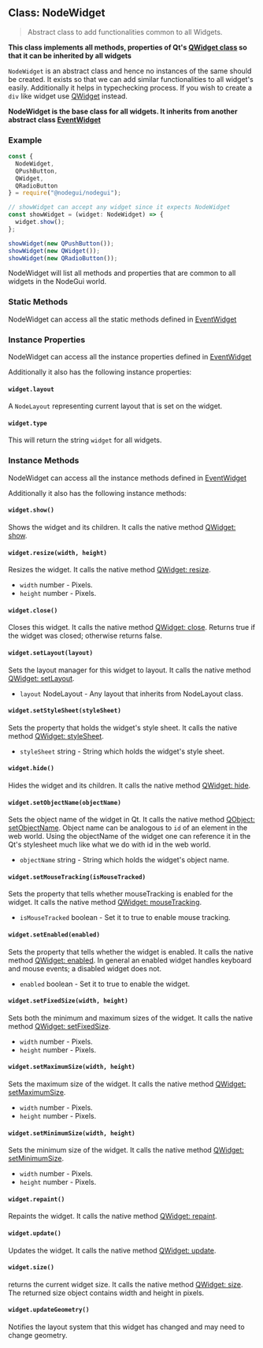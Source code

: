## Class: NodeWidget

> Abstract class to add functionalities common to all Widgets.

**This class implements all methods, properties of Qt's [QWidget class](https://doc.qt.io/qt-5/qwidget.html) so that it can be inherited by all widgets**

`NodeWidget` is an abstract class and hence no instances of the same should be created. It exists so that we can add similar functionalities to all widget's easily. Additionally it helps in typechecking process. If you wish to create a `div` like widget use [QWidget](api/QWidget.md) instead.

**NodeWidget is the base class for all widgets. It inherits from another abstract class [EventWidget](api/EventWidget.md)**

### Example

```javascript
const {
  NodeWidget,
  QPushButton,
  QWidget,
  QRadioButton
} = require("@nodegui/nodegui");

// showWidget can accept any widget since it expects NodeWidget
const showWidget = (widget: NodeWidget) => {
  widget.show();
};

showWidget(new QPushButton());
showWidget(new QWidget());
showWidget(new QRadioButton());
```

NodeWidget will list all methods and properties that are common to all widgets in the NodeGui world.

### Static Methods

NodeWidget can access all the static methods defined in [EventWidget](api/EventWidget.md)

### Instance Properties

NodeWidget can access all the instance properties defined in [EventWidget](api/EventWidget.md)

Additionally it also has the following instance properties:

#### `widget.layout`

A `NodeLayout` representing current layout that is set on the widget.

#### `widget.type`

This will return the string `widget` for all widgets.

### Instance Methods

NodeWidget can access all the instance methods defined in [EventWidget](api/EventWidget.md)

Additionally it also has the following instance methods:

#### `widget.show()`

Shows the widget and its children. It calls the native method [QWidget: show](https://doc.qt.io/qt-5/qwidget.html#show).

#### `widget.resize(width, height)`

Resizes the widget. It calls the native method [QWidget: resize](https://doc.qt.io/qt-5/qwidget.html#resize-1).

- `width` number - Pixels.
- `height` number - Pixels.

#### `widget.close()`

Closes this widget. It calls the native method [QWidget: close](https://doc.qt.io/qt-5/qwidget.html#close).
Returns true if the widget was closed; otherwise returns false.

#### `widget.setLayout(layout)`

Sets the layout manager for this widget to layout. It calls the native method [QWidget: setLayout](https://doc.qt.io/qt-5/qwidget.html#setLayout).

- `layout` NodeLayout - Any layout that inherits from NodeLayout class.

#### `widget.setStyleSheet(styleSheet)`

Sets the property that holds the widget's style sheet. It calls the native method [QWidget: styleSheet](https://doc.qt.io/qt-5/qwidget.html#styleSheet-prop).

- `styleSheet` string - String which holds the widget's style sheet.

#### `widget.hide()`

Hides the widget and its children. It calls the native method [QWidget: hide](https://doc.qt.io/qt-5/qwidget.html#hide).

#### `widget.setObjectName(objectName)`

Sets the object name of the widget in Qt. It calls the native method [QObject: setObjectName](https://doc.qt.io/qt-5/qobject.html#objectName-prop). Object name can be analogous to `id` of an element in the web world. Using the objectName of the widget one can reference it in the Qt's stylesheet much like what we do with id in the web world.

- `objectName` string - String which holds the widget's object name.

#### `widget.setMouseTracking(isMouseTracked)`

Sets the property that tells whether mouseTracking is enabled for the widget. It calls the native method [QWidget: mouseTracking](https://doc.qt.io/qt-5/qwidget.html#mouseTracking-prop).

- `isMouseTracked` boolean - Set it to true to enable mouse tracking.

#### `widget.setEnabled(enabled)`

Sets the property that tells whether the widget is enabled. It calls the native method [QWidget: enabled](https://doc.qt.io/qt-5/qwidget.html#enabled-prop). In general an enabled widget handles keyboard and mouse events; a disabled widget does not.

- `enabled` boolean - Set it to true to enable the widget.

#### `widget.setFixedSize(width, height)`

Sets both the minimum and maximum sizes of the widget. It calls the native method [QWidget: setFixedSize](https://doc.qt.io/qt-5/qwidget.html#setFixedSize).

- `width` number - Pixels.
- `height` number - Pixels.

#### `widget.setMaximumSize(width, height)`

Sets the maximum size of the widget. It calls the native method [QWidget: setMaximumSize](https://doc.qt.io/qt-5/qwidget.html#setMaximumSize-1).

- `width` number - Pixels.
- `height` number - Pixels.

#### `widget.setMinimumSize(width, height)`

Sets the minimum size of the widget. It calls the native method [QWidget: setMinimumSize](https://doc.qt.io/qt-5/qwidget.html#setMinimumSize-1).

- `width` number - Pixels.
- `height` number - Pixels.

#### `widget.repaint()`

Repaints the widget. It calls the native method [QWidget: repaint](https://doc.qt.io/qt-5/qwidget.html#repaint).

#### `widget.update()`

Updates the widget. It calls the native method [QWidget: update](https://doc.qt.io/qt-5/qwidget.html#update).

#### `widget.size()`

returns the current widget size. It calls the native method [QWidget: size](https://doc.qt.io/qt-5/qwidget.html#size-prop). The returned size object contains width and height in pixels.

#### `widget.updateGeometry()`

Notifies the layout system that this widget has changed and may need to change geometry.
